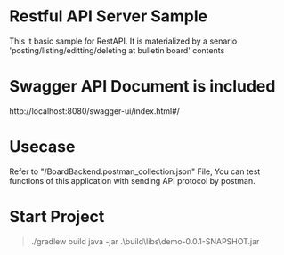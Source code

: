 # Restful API Server Sample
This it basic sample for RestAPI. It is materialized by a senario 'posting/listing/editting/deleting at bulletin board' contents

# Swagger API Document is included
http://localhost:8080/swagger-ui/index.html#/

# Usecase
Refer to "/BoardBackend.postman_collection.json" File, You can test functions of this application with sending API protocol by postman.

# Start Project
> ./gradlew build 
> java -jar .\build\libs\demo-0.0.1-SNAPSHOT.jar